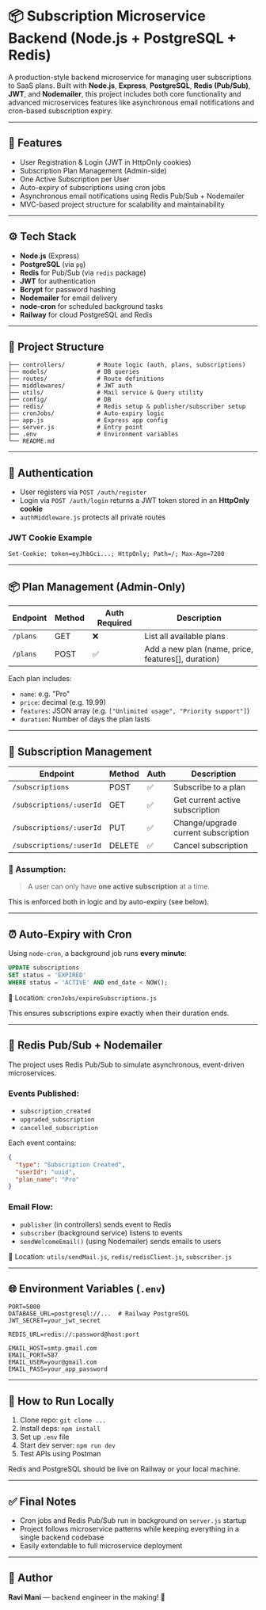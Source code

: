 # 📦 Subscription Microservice Backend (Node.js + PostgreSQL + Redis)

A production-style backend microservice for managing user subscriptions to SaaS plans. Built with **Node.js**, **Express**, **PostgreSQL**, **Redis (Pub/Sub)**, **JWT**, and **Nodemailer**, this project includes both core functionality and advanced microservices features like asynchronous email notifications and cron-based subscription expiry.

---

## 🚀 Features

* User Registration & Login (JWT in HttpOnly cookies)
* Subscription Plan Management (Admin-side)
* One Active Subscription per User
* Auto-expiry of subscriptions using cron jobs
* Asynchronous email notifications using Redis Pub/Sub + Nodemailer
* MVC-based project structure for scalability and maintainability

---

## ⚙️ Tech Stack

* **Node.js** (Express)
* **PostgreSQL** (via `pg`)
* **Redis** for Pub/Sub (via `redis` package)
* **JWT** for authentication
* **Bcrypt** for password hashing
* **Nodemailer** for email delivery
* **node-cron** for scheduled background tasks
* **Railway** for cloud PostgreSQL and Redis

---

## 📁 Project Structure

```
├── controllers/         # Route logic (auth, plans, subscriptions)
├── models/              # DB queries
├── routes/              # Route definitions
├── middlewares/         # JWT auth
├── utils/               # Mail service & Query utility
├── config/              # DB
├── redis/               # Redis setup & publisher/subscriber setup
├── cronJobs/            # Auto-expiry logic
├── app.js               # Express app config
├── server.js            # Entry point
├── .env                 # Environment variables
└── README.md
```

---

## 🔐 Authentication

* User registers via `POST /auth/register`
* Login via `POST /auth/login` returns a JWT token stored in an **HttpOnly cookie**
* `authMiddleware.js` protects all private routes

### JWT Cookie Example

```
Set-Cookie: token=eyJhbGci...; HttpOnly; Path=/; Max-Age=7200
```

---

## 📦 Plan Management (Admin-Only)

| Endpoint | Method | Auth Required | Description                                         |
| -------- | ------ | ------------- | --------------------------------------------------- |
| `/plans` | GET    | ❌             | List all available plans                            |
| `/plans` | POST   | ✅             | Add a new plan (name, price, features\[], duration) |

Each plan includes:

* `name`: e.g. "Pro"
* `price`: decimal (e.g. 19.99)
* `features`: JSON array (e.g. `["Unlimited usage", "Priority support"]`)
* `duration`: Number of days the plan lasts

---

## 📃 Subscription Management

| Endpoint                 | Method | Auth | Description                         |
| ------------------------ | ------ | ---- | ----------------------------------- |
| `/subscriptions`         | POST   | ✅    | Subscribe to a plan                 |
| `/subscriptions/:userId` | GET    | ✅    | Get current active subscription     |
| `/subscriptions/:userId` | PUT    | ✅    | Change/upgrade current subscription |
| `/subscriptions/:userId` | DELETE | ✅    | Cancel subscription                 |

### 🛑 Assumption:

> A user can only have **one active subscription** at a time.

This is enforced both in logic and by auto-expiry (see below).

---

## ⏰ Auto-Expiry with Cron

Using `node-cron`, a background job runs **every minute**:

```sql
UPDATE subscriptions
SET status = 'EXPIRED'
WHERE status = 'ACTIVE' AND end_date < NOW();
```

📄 Location: `cronJobs/expireSubscriptions.js`

This ensures subscriptions expire exactly when their duration ends.

---

## 📨 Redis Pub/Sub + Nodemailer

The project uses Redis Pub/Sub to simulate asynchronous, event-driven microservices.

### Events Published:

* `subscription_created`
* `upgraded_subscription`
* `cancelled_subscription`

Each event contains:

```json
{
  "type": "Subscription Created",
  "userId": "uuid",
  "plan_name": "Pro"
}
```

### Email Flow:

* `publisher` (in controllers) sends event to Redis
* `subscriber` (background service) listens to events
* `sendWelcomeEmail()` (using Nodemailer) sends emails to users

📄 Location: `utils/sendMail.js`, `redis/redisClient.js`, `subscriber.js`

---

## 🌐 Environment Variables (`.env`)

```
PORT=5000
DATABASE_URL=postgresql://...  # Railway PostgreSQL
JWT_SECRET=your_jwt_secret

REDIS_URL=redis://:password@host:port

EMAIL_HOST=smtp.gmail.com
EMAIL_PORT=587
EMAIL_USER=your@gmail.com
EMAIL_PASS=your_app_password
```

---

## 🚀 How to Run Locally

1. Clone repo: `git clone ...`
2. Install deps: `npm install`
3. Set up `.env` file
4. Start dev server: `npm run dev`
5. Test APIs using Postman

Redis and PostgreSQL should be live on Railway or your local machine.

---

## ✅ Final Notes

* Cron jobs and Redis Pub/Sub run in background on `server.js` startup
* Project follows microservice patterns while keeping everything in a single backend codebase
* Easily extendable to full microservice deployment

---

## 🙌 Author

**Ravi Mani** — backend engineer in the making! 🚀
